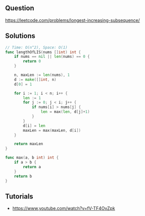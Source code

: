 ## Question

https://leetcode.com/problems/longest-increasing-subsequence/

## Solutions

```go
// Time: O(n^2), Space: O(1)
func lengthOfLIS(nums []int) int {
	if nums == nil || len(nums) == 0 {
		return 0
	}

	n, maxLen := len(nums), 1
	d := make([]int, n)
	d[0] = 1

	for i := 1; i < n; i++ {
		len := 1
		for j := 0; j < i; j++ {
			if nums[i] > nums[j] {
				len = max(len, d[j]+1)
			}
		}
		d[i] = len
		maxLen = max(maxLen, d[i])
	}

	return maxLen
}

func max(a, b int) int {
	if a > b {
		return a
	}
	return b
}
```

## Tutorials

- https://www.youtube.com/watch?v=fV-TF4OvZpk

